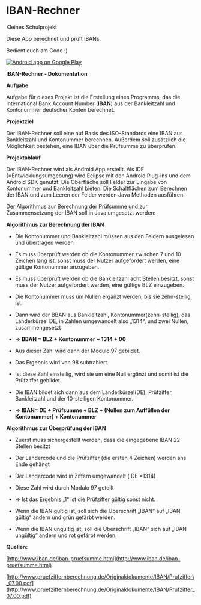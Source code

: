 # IBAN-Rechner
Kleines Schulprojekt

Diese App berechnet und prüft IBANs.

Bedient euch am Code :)

<a href="https://play.google.com/store/apps/details?id=de.merz.iban_rechner">
  <img alt="Android app on Google Play"
       src="https://developer.android.com/images/brand/de_app_rgb_wo_60.png" />
</a>

**IBAN-Rechner - Dokumentation**

**Aufgabe**

Aufgabe für dieses Projekt ist die Erstellung eines Programms, das die
International Bank Account Number (**IBAN**) aus der Bankleitzahl und
Kontonummer deutscher Konten berechnet.

**Projektziel**

Der IBAN-Rechner soll eine auf Basis des ISO-Standards eine IBAN aus
Bankleitzahl und Kontonummer berechnen. Außerdem soll zusätzlich die
Möglichkeit bestehen, eine IBAN über die Prüfsumme zu überprüfen.

**Projektablauf**

Der IBAN-Rechner wird als Android App erstellt. Als IDE
(=Entwicklungsumgebung) wird Eclipse mit den Android Plug-ins und dem
Android SDK genutzt. Die Oberfläche soll Felder zur Eingabe von
Kontonummer und Bankleitzahl bieten. Die Schaltflächen zum Berechnen der
IBAN und zum Leeren der Felder werden Java Methoden ausführen.

Der Algorithmus zur Berechnung der Prüfsumme und zur Zusammensetzung der
IBAN soll in Java umgesetzt werden:

**Algorithmus zur Berechnung der IBAN**

-   Die Kontonummer und Bankleitzahl müssen aus den Feldern ausgelesen
    und übertragen werden

-   Es muss überprüft werden ob die Kontonummer zwischen 7 und 10
    Zeichen lang ist, sonst muss der Nutzer aufgefordert werden, eine
    gültige Kontonummer anzugeben.

-   Es muss überprüft werden ob die Bankleitzahl acht Stellen besitzt,
    sonst muss der Nutzer aufgefordert werden, eine gültige BLZ
    einzugeben.

-   Die Kontonummer muss um Nullen ergänzt werden, bis sie zehn-stellig
    ist.

-   Dann wird der BBAN aus Bankleitzahl, Kontonummer(zehn-stellig), das
    Länderkürzel DE, in Zahlen umgewandelt also „1314“, und zwei Nullen,
    zusammengesetzt

-   → **BBAN = BLZ + Kontonummer + 1314 + 00**

-   Aus dieser Zahl wird dann der Modulo 97 gebildet.

-   Das Ergebnis wird von 98 subtrahiert.

-   Ist diese Zahl einstellig, wird sie um eine Null ergänzt und somit
    ist die Prüfziffer gebildet.

-   Die IBAN bildet sich dann aus dem Länderkürzel(DE), Prüfziffer,
    Bankleitzahl und der 10-stelligen Kontonummer.

-   → **IBAN= DE + Prüfsumme + BLZ + (Nullen zum Auffüllen der
    Kontonummer) + Kontonummer**


**Algorithmus zur Überprüfung der IBAN**

-   Zuerst muss sichergestellt werden, dass die eingegebene IBAN 22
    Stellen besitzt

-   Der Ländercode und die Prüfziffer (die ersten 4 Zeichen) werden ans
    Ende gehängt

-   Der Ländercode wird in Ziffern umgewandelt ( DE =1314)

-   Diese Zahl wird durch Modulo 97 geteilt

-   → Ist das Ergebnis „1“ ist die Prüfziffer gültig sonst nicht.

-   Wenn die IBAN gültig ist, soll sich die Überschrift „IBAN“ auf „IBAN
    gültig“ ändern und grün gefärbt werden.

-   Wenn die IBAN ungültig ist, soll die Überschrift „IBAN“ sich auf
    „IBAN ungültig“ ändern und rot gefärbt werden.

**Quellen:**

[http://www.iban.de/iban-pruefsumme.html](http://www.iban.de/iban-pruefsumme.html)

[http://www.pruefziffernberechnung.de/Originaldokumente/IBAN/Prufziffer\_07.00.pdf](http://www.pruefziffernberechnung.de/Originaldokumente/IBAN/Prufziffer_07.00.pdf)
